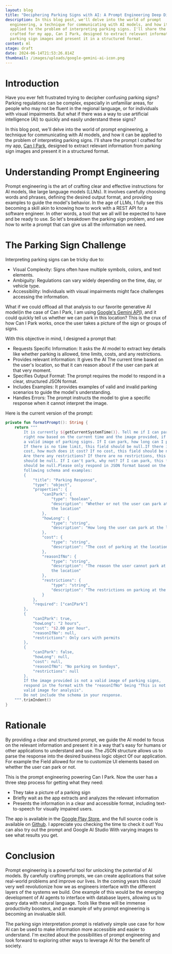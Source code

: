 ```yaml
---
layout: blog
title: "Deciphering Parking Signs with AI: A Prompt Engineering Deep Dive"
description: In this blog post, we'll delve into the world of prompt
  engineering, a technique for communicating with AI models, and how it can be
  applied to the problem of interpreting parking signs. I'll share the prompt I
  crafted for my app, Can I Park, designed to extract relevant information from
  parking sign images and present it in a structured format.
content: ml
stage: draft
date: 2024-06-14T21:53:26.814Z
thumbnail: /images/uploads/google-gemini-ai-icon.png
---
```

# Introduction

Have you ever felt frustrated trying to decipher confusing parking signs? Parking regulations can be complex, especially in unfamiliar areas, for people who may not be fluent in the regional language, or for individuals with visual impairments. But what if there was a way to use artificial intelligence (AI) to quickly and easily understand these signs?

In this blog post, we'll delve into the world of prompt engineering, a technique for communicating with AI models, and how it can be applied to the problem of interpreting parking signs. I'll share the prompt I crafted for my app, [Can I Park](https://play.google.com/store/apps/details?id=com.dugue.canipark&hl=en_US), designed to extract relevant information from parking sign images and present it in a structured format.

# Understanding Prompt Engineering

Prompt engineering is the art of crafting clear and effective instructions for AI models, like large language models (LLMs). It involves carefully choosing words and phrases, defining the desired output format, and providing examples to guide the model's behavior. In the age of LLMs, I fully see this becoming a skill akin to knowing how to work with a REST API for a software engineer. In other words, a tool that we all will be expected to have and be ready to use. So let's breakdown the parking sign problem, and see how to write a prompt that can give us all the information we need.

# The Parking Sign Challenge

Interpreting parking signs can be tricky due to:

* Visual Complexity: Signs often have multiple symbols, colors, and text elements.
* Ambiguity: Regulations can vary widely depending on the time, day, or vehicle type.
* Accessibility: Individuals with visual impairments might face challenges accessing the information.

What if we could offload all that analysis to our favorite generative AI model(in the case of Can I Park, I am using [Google's Gemini API](https://ai.google.dev/)), and it could quickly tell us whether we can park in this location? This is the crux of how Can I Park works, once the user takes a picture of the sign or groups of signs.

With this objective in mind, I designed a prompt that:

* Requests Specific Information: It asks the AI model to extract key details like whether parking is allowed, time limits, costs, and any restrictions.
* Provides relevant information: It gives the AI The current time based on the user's location, so that it can reason about if the user can park at that very moment.
* Specifies Output Format: The prompt requires the model to respond in a clear, structured JSON format. 
* Includes Examples: It provides examples of valid and invalid parking scenarios to guide the model's understanding.
* Handles Errors: The prompt instructs the model to give a specific response when it cannot interpret the image.

Here is the current version of the prompt:
```kotlin
private fun formatPrompt(): String {
	return """
		It is currently ${getCurrentSystemTime()}. Tell me if I can park here
		right now based on the current time and the image provided, if it is
		a valid image of parking signs. If I can park, how long can I park? 
		If there is no time limit, this field should be null.If there is a
		cost, how much does it cost? If no cost, this field should be null.
		Are there any restrictions? If there are no restrictions, this field
		should be null. If I can't park, why not? If I can park, this field 
		should be null.Please only respond in JSON format based on the 
		following schema and examples:
		{
			"title": "Parking Response",
			"type": "object",
			"properties": {
				"canIPark": {
					"type": "boolean",
					"description": "Whether or not the user can park at 
					the location"
				},
				"howLong": {
					"type": "string",
					"description": "How long the user can park at the location"
				},
				"cost": {
					"type": "string",
					"description": "The cost of parking at the location"
				},
				"reasonIfNo": {
					"type": "string",
					"description": "The reason the user cannot park at 
					the location"
				},
				"restrictions": {
					"type": "string",
					"description": "The restrictions on parking at the location"
				}
			},
			"required": ["canIPark"]
		},
		{
			"canIPark": true,
			"howLong": "2 hours",
			"cost": "$2.00 per hour",
			"reasonIfNo": null,
			"restrictions": Only cars with permits
		},
		{
			"canIPark": false,
			"howLong": null,
			"cost": null,
			"reasonIfNo": "No parking on Sundays",
			"restrictions": null
		}.
		If the image provided is not a valid image of parking signs,
		respond in the format with the "reasonIfNo" being "This is not a 
		valid image for analysis".
		Do not include the schema in your response.
	""".trimIndent()
}
```

# Rationale

By providing a clear and structured prompt, we guide the AI model to focus on the relevant information and present it in a way that's easy for humans or other applications to understand and use. The JSON structure allows us to parse the response into the desired business logic object Of our application. For example the Field allowed for me to customize UI elements based on whether the user can park or not.

This is the prompt engineering powering Can I Park. Now the user has a three step process for getting what they need:
* They take a picture of a parking sign
* Briefly wait as the app extracts and analyzes the relevant information
* Presents the information in a clear and accessible format, including text-to-speech for visually impaired users.

The app is available in the [Google Play Store](https://play.google.com/store/apps/details?id=com.dugue.canipark&pcampaignid=web_share), and the full source code is available on [Github](https://github.com/KingPhito/Can-I-Park). I appreciate you checking the time to check it out! You can also try out the prompt and Google AI Studio With varying images to see what results you get.
# Conclusion

Prompt engineering is a powerful tool for unlocking the potential of AI models. By carefully crafting prompts, we can create applications that solve real-world problems and improve our lives. In the coming years this could very well revolutionize how we as engineers interface with the different layers of the systems we build. One example of this would be the emerging development of AI agents to interface with database layers, allowing us to query data with natural language. Tools like these will be immense productivity boosters, and an example of why prompt engineering is becoming an invaluable skill.

The parking sign interpretation prompt is relatively simple use case for how AI can be used to make information more accessible and easier to understand. I'm excited about the possibilities of prompt engineering and look forward to exploring other ways to leverage AI for the benefit of society.





